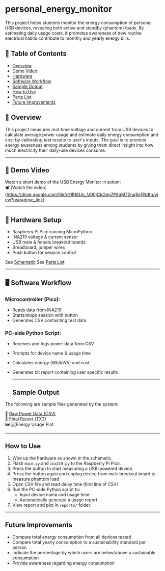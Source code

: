 # personal_energy_monitor
This project helps students monitor the energy consumption of personal USB devices, revealing both active and standby (phantom) loads. By estimating daily usage costs, it promotes awareness of how routine electrical habits contribute to monthly and yearly energy bills.

## 📑 Table of Contents
- [Overview](#-overview)
- [Demo Video](#-demo-video)
- [Hardware](#-hardware)
- [Software Workflow](#-software-workflow)
- [Sample Output](#-sample-output)
- [How to Use](#-how-to-use)
- [Parts List](#-parts-list)
- [Future Improvements](#-future-improvements)

## 🧠 Overview

This project measures real-time voltage and current from USB devices to calculate average power usage and estimate daily energy consumption and cost by calibrating test results to user's inputs. The goal is to promote energy awareness among students by giving them direct insight into how much electricity their daily-use devices consume.

---

## 🔧 Demo Video

Watch a short demo of the USB Energy Monitor in action:  
📽️ [Watch the video] (https://drive.google.com/file/d/1Rt8Up_fJ00jCkOqp7PAqM72nq8qFNdtn/view?usp=drive_link)

---

## 🔌 Hardware Setup

- Raspberry Pi Pico running MicroPython
- INA219 voltage & current sensor
- USB male & female breakout boards
- Breadboard, jumper wires
- Push button for session control

See [Schematic](hardware/Schematic.png)
See [Parts List](hardware/parts_list.md)

---

## 🖥 Software Workflow

### Microcontroller (Pico):
- Reads data from INA219
- Starts/stops session with button
- Generates CSV containting test data

### PC-side Python Script:
- Receives and logs power data from CSV
- Prompts for device name & usage time
- Calculates energy (Wh/kWh) and cost
- Generates txt report containing user specific results

  ---

  ## Sample Output

The following are sample files  generated by the system:

📄 [Raw Power Data (CSV)](report_examples/raw_power_data_sample.csv)  
📄 [Final Report (TXT)](report_examples/daily_energy_report_sample.txt)  
🖼️ ![Energy Usage Plot](report_examples/daily_energy_plot.png) 

---

##  How to Use

1. Wire up the hardware as shown in the schematic.
2. Flash `main.py` and `ina219.py` to the Raspberry Pi Pico.
3. Press the button to start measuring a USB-powered device.
4. Press the button again and unplug device from male breakout board to measure phantom load
5. Open CSV file and read delay time (first line of CSV)
6. Run the PC-side Python script to:
   - Input device name and usage time
   - Automatically generate a usage report
7. View report and plot in `reports/` folder.

---

##  Future Improvements

- Compute total energy consumption from all devices tested
- Compare total yearly consumption to a sustainability standard per person
- Indicate the percentage by which users are below/above a sustainable consumption
- Provide awareness regarding energy consumption 
